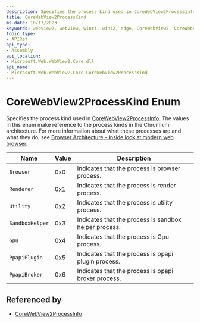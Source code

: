 ```yaml
---
description: Specifies the process kind used in CoreWebView2ProcessInfo.
title: CoreWebView2ProcessKind
ms.date: 10/17/2023
keywords: webview2, webview, winrt, win32, edge, CoreWebView2, CoreWebView2Controller, browser control, edge html, CoreWebView2ProcessKind
topic_type:
- APIRef
api_type:
- Assembly
api_location:
- Microsoft.Web.WebView2.Core.dll
api_name:
- Microsoft.Web.WebView2.Core.CoreWebView2ProcessKind
---
```


# CoreWebView2ProcessKind Enum

Specifies the process kind used in [CoreWebView2ProcessInfo](corewebview2processinfo.md).
The values in this enum make reference to the process kinds in the Chromium architecture. For more information about what these processes are and what they do, see [Browser Architecture - Inside look at modern web browser](https://developers.google.com/web/updates/2018/09/inside-browser-part1).

| Name |  Value | Description |
|--|--|--|
|`Browser` | 0x0  |  Indicates that the process is browser process.|
|`Renderer` | 0x1  |  Indicates that the process is render process.|
|`Utility` | 0x2  |  Indicates that the process is utility process.|
|`SandboxHelper` | 0x3  |  Indicates that the process is sandbox helper process.|
|`Gpu` | 0x4  |  Indicates that the process is Gpu process.|
|`PpapiPlugin` | 0x5  |  Indicates that the process is ppapi plugin process.|
|`PpapiBroker` | 0x6  |  Indicates that the process is ppapi broker process.|


## Referenced by

- [CoreWebView2ProcessInfo](corewebview2processinfo.md)
